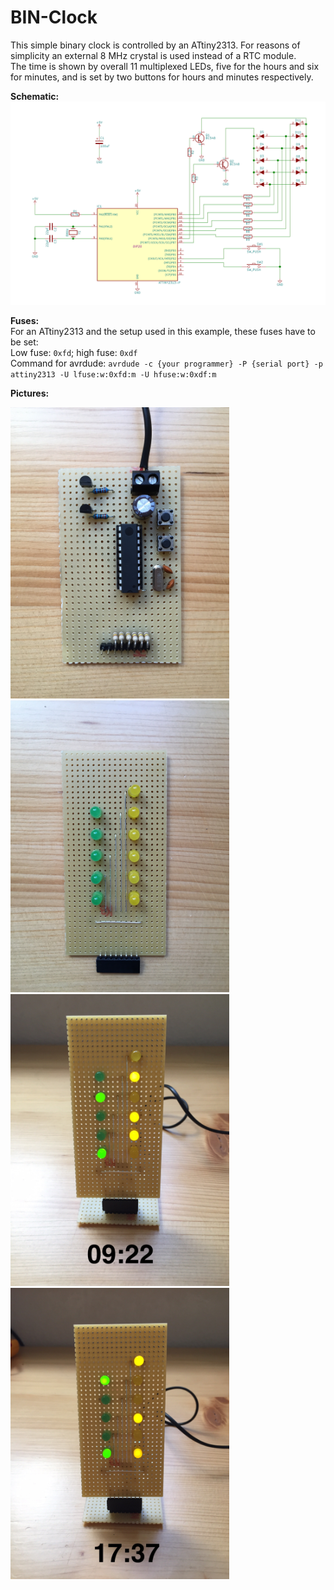 # BIN-Clock

This simple binary clock is controlled by an ATtiny2313. For reasons of simplicity an external 8 MHz crystal is used instead of a RTC module.  
The time is shown by overall 11 multiplexed LEDs, five for the hours and six for minutes, and is set by two buttons for hours and minutes respectively.  

**Schematic:**  
![Schematic](/schematic/BIN-Clock.png)

**Fuses:**  
For an ATtiny2313 and the setup used in this example, these fuses have to be set:  
Low fuse: `0xfd`;  high fuse: `0xdf`  
Command for avrdude: `avrdude -c {your programmer} -P {serial port} -p attiny2313 -U lfuse:w:0xfd:m -U hfuse:w:0xdf:m`  

**Pictures:**  

<img src="/pic/controls.jpg" width="350"> <img src="/pic/display.jpg" width="350">
<img src="/pic/time1.jpg" width="350"> <img src="/pic/time2.jpg" width="350">
